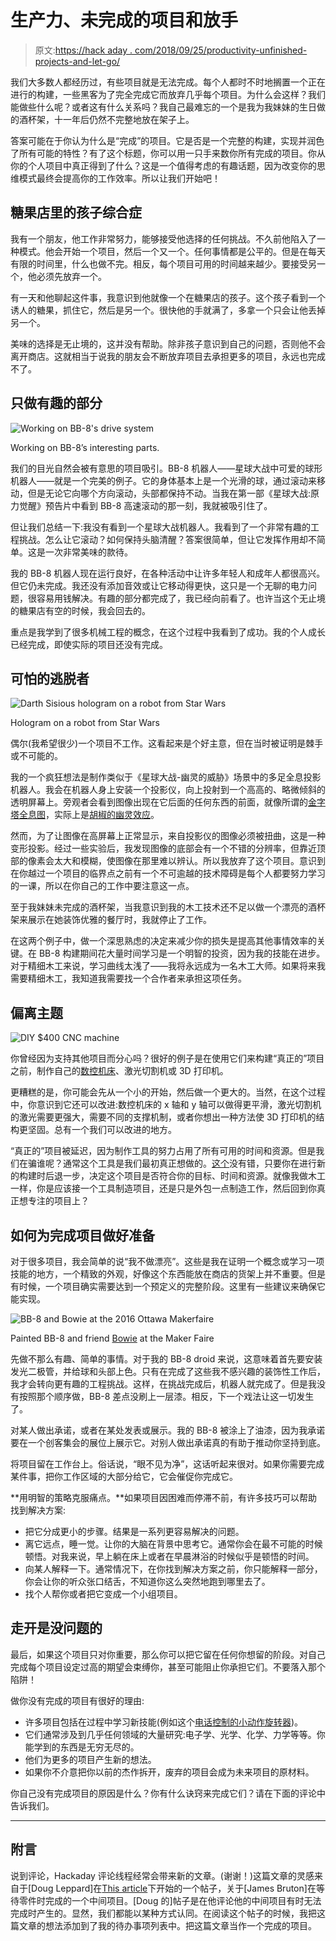 # 生产力、未完成的项目和放手

> 原文:[https://hack aday . com/2018/09/25/productivity-unfinished-projects-and-let-go/](https://hackaday.com/2018/09/25/productivity-unfinished-projects-and-letting-go/)

我们大多数人都经历过，有些项目就是无法完成。每个人都时不时地搁置一个正在进行的构建，一些黑客为了完全完成它而放弃几乎每个项目。为什么会这样？我们能做些什么呢？或者这有什么关系吗？我自己最难忘的一个是我为我妹妹的生日做的酒杯架，十一年后仍然不完整地放在架子上。

答案可能在于你认为什么是“完成”的项目。它是否是一个完整的构建，实现并润色了所有可能的特性？有了这个标题，你可以用一只手来数你所有完成的项目。你从你的个人项目中真正得到了什么？这是一个值得考虑的有趣话题，因为改变你的思维模式最终会提高你的工作效率。所以让我们开始吧！

## 糖果店里的孩子综合症

我有一个朋友，他工作非常努力，能够接受他选择的任何挑战。不久前他陷入了一种模式。他会开始一个项目，然后一个又一个。任何事情都是公平的。但是在每天有限的时间里，什么也做不完。相反，每个项目可用的时间越来越少。要接受另一个，他必须先放弃一个。

有一天和他聊起这件事，我意识到他就像一个在糖果店的孩子。这个孩子看到一个诱人的糖果，抓住它，然后是另一个。很快他的手就满了，多拿一个只会让他丢掉另一个。

美味的选择是无止境的，这并没有帮助。除非孩子意识到自己的问题，否则他不会离开商店。这就相当于说我的朋友会不断放弃项目去承担更多的项目，永远也完成不了。

## 只做有趣的部分

![Working on BB-8's drive system](../Images/2d37f5c0f1d711bd192a103f83d974a0.png)

Working on BB-8’s interesting parts.

我们的目光自然会被有意思的项目吸引。BB-8 机器人——星球大战中可爱的球形机器人——就是一个完美的例子。它的身体基本上是一个光滑的球，通过滚动来移动，但是无论它向哪个方向滚动，头部都保持不动。当我在第一部《星球大战:原力觉醒》预告片中看到 BB-8 高速滚动的那一刻，我就被吸引住了。

但让我们总结一下:我没有看到一个星球大战机器人。我看到了一个非常有趣的工程挑战。怎么让它滚动？如何保持头脑清醒？答案很简单，但让它发挥作用却不简单。这是一次非常美味的款待。

我的 BB-8 机器人现在运行良好，在各种活动中让许多年轻人和成年人都很高兴。但它仍未完成。我还没有添加音效或让它移动得更快，这只是一个无聊的电力问题，很容易用钱解决。有趣的部分都完成了，我已经向前看了。也许当这个无止境的糖果店有空的时候，我会回去的。

重点是我学到了很多机械工程的概念，在这个过程中我看到了成功。我的个人成长已经完成，即使实际的项目还没有完成。

## 可怕的逃脱者

![Darth Sisious hologram on a robot from Star Wars](../Images/0541a4b1b9ed50dc903e3e5156eaf49e.png)

Hologram on a robot from Star Wars

偶尔(我希望很少)一个项目不工作。这看起来是个好主意，但在当时被证明是棘手或不可能的。

我的一个疯狂想法是制作类似于《星球大战-幽灵的威胁》场景中的多足全息投影机器人。我会在机器人身上安装一个投影仪，向上投射到一个高高的、略微倾斜的透明屏幕上。旁观者会看到图像出现在它后面的任何东西的前面，就像所谓的[金字塔全息图](https://hackaday.com/2015/02/08/dead-simple-hologram-effect/)，实际上是[胡椒的幽灵效应](https://hackaday.com/2013/10/06/peppers-ghost-halloween-ghosting/)。

然而，为了让图像在高屏幕上正常显示，来自投影仪的图像必须被扭曲，这是一种变形投影。经过一些实验后，我发现图像的底部会有一个不错的分辨率，但靠近顶部的像素会太大和模糊，使图像在那里难以辨认。所以我放弃了这个项目。意识到在你越过一个项目的临界点之前有一个不可逾越的技术障碍是每个人都要努力学习的一课，所以在你自己的工作中要注意这一点。

至于我妹妹未完成的酒杯架，当我意识到我的木工技术还不足以做一个漂亮的酒杯架来展示在她装饰优雅的餐厅时，我就停止了工作。

在这两个例子中，做一个深思熟虑的决定来减少你的损失是提高其他事情效率的关键。在 BB-8 构建期间花大量时间学习是一个明智的投资，因为我的技能在进步。对于精细木工来说，学习曲线太浅了——我将永远成为一名木工大师。如果将来我需要精细木工，我知道我需要找一个合作者来承担这项任务。

## 偏离主题

![DIY $400 CNC machine](../Images/bbefe6e73cca66320e16a10879e76b5d.png)

你曾经因为支持其他项目而分心吗？很好的例子是在使用它们来构建“真正的”项目之前，制作自己的[数控机床](https://hackaday.com/2014/07/11/400-diy-cnc-machine-is-surprisingly-simple/)、激光切割机或 3D 打印机。

更糟糕的是，你可能会先从一个小的开始，然后做一个更大的。当然，在这个过程中，你意识到它还可以改进:数控机床的 x 轴和 y 轴可以做得更平滑，激光切割机的激光需要更强大，需要不同的支撑机制，或者你想出一种方法使 3D 打印机的结构更坚固。总有一个我们可以改进的地方。

“真正的”项目被延迟，因为制作工具的努力占用了所有可用的时间和资源。但是我们在骗谁呢？通常这个工具是我们最初真正想做的。[这个](https://hackaday.com/2016/08/09/yak-shaving-hacker-mode-vs-maker-mode/)没有错，只要你在进行新的构建时后退一步，决定这个项目是否符合你的目标、时间和资源。就像我做木工一样，你是应该接一个工具制造项目，还是只是外包一点制造工作，然后回到你真正想专注的项目上？

## 如何为完成项目做好准备

对于很多项目，我会简单的说“我不做漂亮”。这些是我在证明一个概念或学习一项技能的地方，一个精致的外观，好像这个东西能放在商店的货架上并不重要。但是有时候，一个项目确实需要达到一个预定义的完整阶段。这里有一些建议来确保它能实现。

![BB-8 and Bowie at the 2016 Ottawa Makerfaire](../Images/add5b64410e68394d962c0811f8c1a8d.png)

Painted BB-8 and friend [Bowie](https://hackaday.com/2017/07/18/rovers-to-the-rescue-robot-missions-tackles-trash/) at the Maker Faire

先做不那么有趣、简单的事情。对于我的 BB-8 droid 来说，这意味着首先要安装发光二极管，并给球和头部上色。只有在完成了这些我不感兴趣的装饰性工作后，我才会转向更有趣的工程挑战。这样，在挑战完成后，机器人就完成了。但是我没有按照那个顺序做，BB-8 差点没刷上一层漆。相反，下一个戏法让这一切发生了。

对某人做出承诺，或者在某处发表或展示。我的 BB-8 被涂上了油漆，因为我承诺要在一个创客集会的展位上展示它。对别人做出承诺真的有助于推动你坚持到底。

将项目留在工作台上。俗话说，“眼不见为净”，这话听起来很对。如果你需要完成某件事，把你工作区域的大部分给它，它会催促你完成它。

**用明智的策略克服痛点。**如果项目因困难而停滞不前，有许多技巧可以帮助找到解决方案:

*   把它分成更小的步骤。结果是一系列更容易解决的问题。
*   离它远点，睡一觉。让你的大脑在背景中思考它。通常你会在最不可能的时候顿悟。对我来说，早上躺在床上或者在早晨淋浴的时候似乎是顿悟的时间。
*   向某人解释一下。通常情况下，在你找到解决方案之前，你只能解释一部分，你会让你的听众张口结舌，不知道你这么突然地跑到哪里去了。
*   找个人帮你或者把它变成一个小组项目。

## 走开是没问题的

最后，如果这个项目只对你重要，那么你可以把它留在任何你想留的阶段。对自己完成每个项目设定过高的期望会束缚你，甚至可能阻止你承担它们。不要落入那个陷阱！

做你没有完成的项目有很好的理由:

*   许多项目包括在过程中学习新技能(例如这个[电话控制的小动作旋转器](https://hackaday.com/2017/07/01/is-it-a-stupid-project-if-you-learn-something-from-the-process/))。
*   它们通常涉及到几乎任何领域的大量研究:电子学、光学、化学、力学等等。你能学到的东西是无穷无尽的。
*   他们为更多的项目产生新的想法。
*   如果你不介意把你以前的杰作拆开，废弃的项目会成为未来项目的原材料。

你自己没有完成项目的原因是什么？你有什么诀窍来完成它们？请在下面的评论中告诉我们。

* * *

## 附言

说到评论，Hackaday 评论线程经常会带来新的文章。(谢谢！)这篇文章的灵感来自于[Doug Leppard]在[This article](https://hackaday.com/2018/06/26/building-a-mini-electric-bike-in-between-projects/)下开始的一个帖子，关于[James Bruton]在等待零件时完成的一个中间项目。[Doug 的]帖子是在他评论他的中间项目有时无法完成时产生的。显然，我们都能以某种方式认同。在阅读这个帖子的时候，我把这篇文章的想法添加到了我的待办事项列表中。把这篇文章当作一个完成的项目。